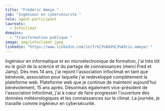 ```yaml
---
title: "Frédéric Ameye "
job: "Ingénieur en cybersécurité "
role: agent-participant
laureats:
  - Infoclimat
domains:
  - "Transformation publique "
image: img/infoclimat.jpeg
linkedin: "https://www.linkedin.com/in/fr%C3%A9d%C3%A9ric-ameye/ "
---
```

Ingénieur en informatique et en microélectronique de formation, j'ai très tôt eu le goût de la science et du partage de connaissances (merci Fred et Jamy). Dès mes 14 ans, j'ai rejoint l'association Infoclimat en tant que bénévole, association pour laquelle j'ai redéveloppé complètement la plateforme web. Plateforme web que je continue de maintenir aujourd'hui bénévolement, 15 ans après. Désormais également vice-président de l'association Infoclimat, j'ai à cœur de faire progresser l'ouverture des données météorologiques et les connaissances sur le climat. La journée, je travaille comme ingénieur en cybersécurité.